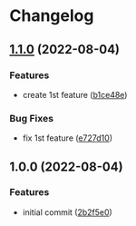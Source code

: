 # Changelog

## [1.1.0](https://github.com/sylwit/release-please-poc/compare/release-please-poc-v1.0.0...release-please-poc-v1.1.0) (2022-08-04)


### Features

* create 1st feature ([b1ce48e](https://github.com/sylwit/release-please-poc/commit/b1ce48e3385fe30cebc9719aad7e97147c3bb159))


### Bug Fixes

* fix 1st feature ([e727d10](https://github.com/sylwit/release-please-poc/commit/e727d10f0dfbea3f340a158de74abd6ec22536ab))

## 1.0.0 (2022-08-04)


### Features

* initial commit ([2b2f5e0](https://github.com/sylwit/release-please-poc/commit/2b2f5e04f4895899bcf3e66687e486c68d6230b2))
